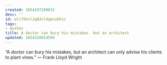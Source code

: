 ```yaml
---
created: 1654197209632
desc: ''
id: wlc7khvl2q82nl4qenzbhzc
tags:
- quotes
title: A doctor can bury his mistakes  but an architect
updated: 1654320014594
---
```

   
“A doctor can bury his mistakes, but an architect can only advise his clients to plant vines.” ― Frank Lloyd Wright